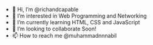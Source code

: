 - 👋 Hi, I’m @richandcapable
- 👀 I’m interested in Web Programming and Networking
- 🌱 I’m currently learning HTML, CSS and JavaScript
- 💞️ I’m looking to collaborate Soon!
- 📫 How to reach me @muhammadnnnabil

<!---
richandcapable/richandcapable is a ✨ special ✨ repository because its `README.md` (this file) appears on your GitHub profile.
You can click the Preview link to take a look at your changes.
--->
